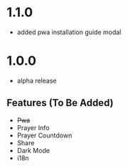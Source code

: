 # 1.1.0

- added pwa installation guide modal

# 1.0.0

- alpha release

## Features (To Be Added)

- ~~Pwa~~
- Prayer Info
- Prayer Countdown
- Share
- Dark Mode
- i18n
